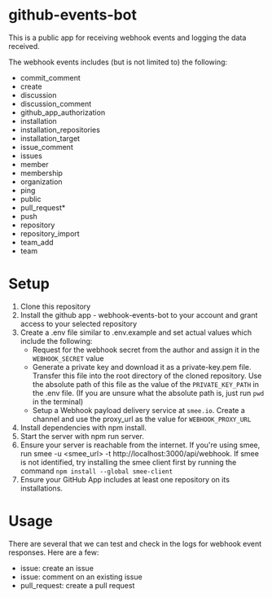 # github-events-bot
This is a public app for receiving webhook events and logging the data received.

The webhook events includes (but is not limited to) the following:
- commit_comment
- create
- discussion
- discussion_comment
- github_app_authorization
- installation
- installation_repositories
- installation_target
- issue_comment
- issues
- member
- membership
- organization
- ping
- public
- pull_request*
- push
- repository
- repository_import
- team_add
- team

# Setup
1. Clone this repository
2. Install the github app - webhook-events-bot to your account and grant access to your selected repository
3. Create a .env file similar to .env.example and set actual values which include the following:
    - Request for the webhook secret from the author and assign it in the `WEBHOOK_SECRET` value
    - Generate a private key and download it as a private-key.pem file. Transfer this file into the root directory of the cloned repository. Use the absolute path of this file as the value of the `PRIVATE_KEY_PATH` in the .env file. (If you are unsure what the absolute path is, just run `pwd` in the terminal)
    - Setup a Webhook payload delivery service at `smee.io`. Create a channel and use the proxy_url as the value for `WEBHOOK_PROXY_URL`
4. Install dependencies with npm install.
5. Start the server with npm run server.
6. Ensure your server is reachable from the internet.
If you're using smee, run smee -u <smee_url> -t http://localhost:3000/api/webhook. If smee is not identified, try installing the smee client first by running the command `npm install --global smee-client`
7. Ensure your GitHub App includes at least one repository on its installations.

# Usage
There are several that we can test and check in the logs for webhook event responses. 
Here are a few:
- issue: create an issue
- issue: comment on an existing issue
- pull_request: create a pull request

